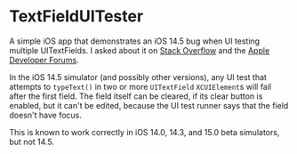 # TextFieldUITester
A simple iOS app that demonstrates an iOS 14.5 bug when UI testing multiple UITextFields. I asked about it on [Stack Overflow](https://stackoverflow.com/questions/68729537/xcode-ui-test-fails-to-edit-multiple-uitextfields) and the [Apple Developer Forums](https://developer.apple.com/forums/thread/687723).

In the iOS 14.5 simulator (and possibly other versions), any UI test that attempts to `typeText()` in two or more `UITextField` `XCUIElement`s will fail after the first field. The field itself can be cleared, if its clear button is enabled, but it can't be edited, because the UI test runner says that the field doesn't have focus.

This is known to work correctly in iOS 14.0, 14.3, and 15.0 beta simulators, but not 14.5.
